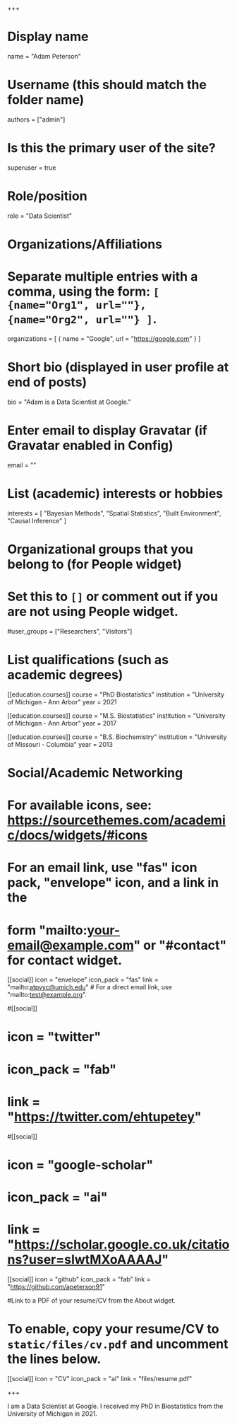 +++
# Display name
name = "Adam Peterson"

# Username (this should match the folder name)
authors = ["admin"]

# Is this the primary user of the site?
superuser = true

# Role/position
role = "Data Scientist"

# Organizations/Affiliations
#   Separate multiple entries with a comma, using the form: `[ {name="Org1", url=""}, {name="Org2", url=""} ]`.
organizations = [ { name = "Google", url = "https://google.com" } ]

# Short bio (displayed in user profile at end of posts)
bio = "Adam is a Data Scientist at Google."

# Enter email to display Gravatar (if Gravatar enabled in Config)
email = ""

# List (academic) interests or hobbies
interests = [
  "Bayesian Methods",
  "Spatial Statistics",
  "Built Environment",
  "Causal Inference"
]

# Organizational groups that you belong to (for People widget)
#   Set this to `[]` or comment out if you are not using People widget.
#user_groups = ["Researchers", "Visitors"]

# List qualifications (such as academic degrees)
[[education.courses]]
  course = "PhD Biostatistics"
  institution = "University of Michigan - Ann Arbor"
  year = 2021

[[education.courses]]
  course = "M.S. Biostatistics"
  institution = "University of Michigan - Ann Arbor"
  year = 2017

[[education.courses]]
  course = "B.S. Biochemistry"
  institution = "University of Missouri - Columbia"
  year = 2013

# Social/Academic Networking
# For available icons, see: https://sourcethemes.com/academic/docs/widgets/#icons
#   For an email link, use "fas" icon pack, "envelope" icon, and a link in the
#   form "mailto:your-email@example.com" or "#contact" for contact widget.

[[social]]
  icon = "envelope"
  icon_pack = "fas"
  link = "mailto:atpvyc@umich.edu"  # For a direct email link, use "mailto:test@example.org".

#[[social]]
#  icon = "twitter"
#  icon_pack = "fab"
#  link = "https://twitter.com/ehtupetey"

#[[social]]
#  icon = "google-scholar"
#  icon_pack = "ai"
#  link = "https://scholar.google.co.uk/citations?user=sIwtMXoAAAAJ"

[[social]]
  icon = "github"
  icon_pack = "fab"
  link = "https://github.com/apeterson91"

#Link to a PDF of your resume/CV from the About widget.
# To enable, copy your resume/CV to `static/files/cv.pdf` and uncomment the lines below.
 [[social]]
   icon = "CV"
   icon_pack = "ai"
   link = "files/resume.pdf"

+++

I am a Data Scientist at Google. I received my PhD in 
Biostatistics from the University of Michigan in 2021. 
